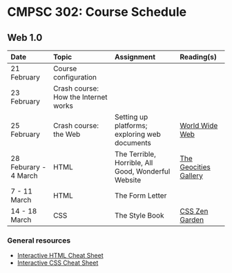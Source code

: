 # CMPSC 302: Course Schedule

## Web 1.0

|Date                 |Topic                      |Assignment                      |Reading(s)                   |
|:--------------------|:--------------------------|:-------------------------------|:----------------------------|
|21 February          |Course configuration       |                                |                             |
|23 February          |Crash course: How the Internet works     |                  |                             |
|25 February          |Crash course: the Web      |Setting up platforms; exploring web documents |[World Wide Web](http://info.cern.ch/hypertext/WWW/TheProject.html) |
|28 Feburary - 4 March|HTML                       |The Terrible, Horrible, All Good, Wonderful Website |[The Geocities Gallery](https://geocities.restorativland.org/) |
|7 - 11 March         |HTML                       |The Form Letter                 |                             | 
|14 - 18 March        |CSS                        |The Style Book                  |[CSS Zen Garden](http://www.csszengarden.com/) |

### General resources

* [Interactive HTML Cheat Sheet](https://htmlcheatsheet.com/)
* [Interactive CSS Cheat Sheet](https://htmlcheatsheet.com/css/)
